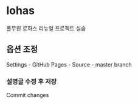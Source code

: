 # lohas
풀무원 로하스 리뉴얼 프로젝트 실습
## 옵션 조정
Settings - GitHub Pages - Source - master branch
### 설명글 수정 후 저장
Commit changes
